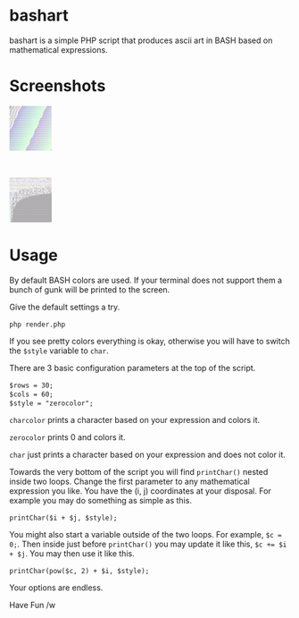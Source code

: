 bashart
=======

bashart is a simple PHP script that produces ascii art in BASH based on mathematical expressions.

Screenshots
===========

<a target="_blank" href="examples/example.png"><img src="examples/thumb.example.png" alt="example bashart render" /></a>

&nbsp;&nbsp;

<a target="_blank" href="examples/example2.png"><img src="examples/thumb.example2.png" alt="example bashart render" /></a>

Usage
=====

By default BASH colors are used. If your terminal does not support them a bunch of gunk will be printed to the screen.

Give the default settings a try.

    php render.php

If you see pretty colors everything is okay, otherwise you will have to switch the `$style` variable to `char`.

There are 3 basic configuration parameters at the top of the script.

    $rows = 30;
    $cols = 60;
    $style = "zerocolor";

`charcolor` prints a character based on your expression and colors it.

`zerocolor` prints 0 and colors it.

`char` just prints a character based on your expression and does not color it.

Towards the very bottom of the script you will find `printChar()` nested inside two loops. Change the first parameter to any mathematical expression you like. You have the (i, j) coordinates at your disposal. For example you may do something as simple as this.

    printChar($i + $j, $style);

You might also start a variable outside of the two loops. For example, `$c = 0;`. Then inside just before `printChar()` you may update it like this, `$c += $i + $j`. You may then use it like this.

    printChar(pow($c, 2) + $i, $style);

Your options are endless.

Have Fun /w
